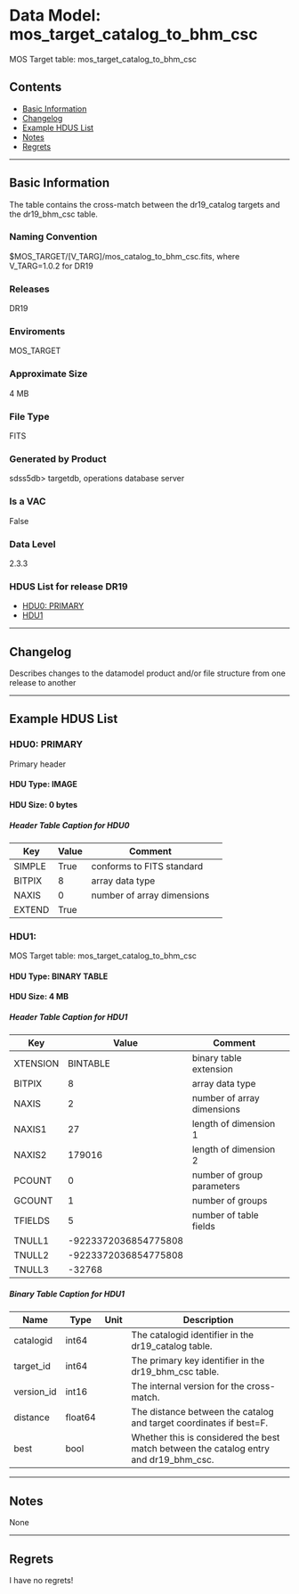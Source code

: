 # Data Model: mos_target_catalog_to_bhm_csc


MOS Target table: mos_target_catalog_to_bhm_csc


## Contents
- [Basic Information](#basic-information)
- [Changelog](#changelog)
- [Example HDUS List](#example-hdus-list)
- [Notes](#notes)
- [Regrets](#regrets)
---

## Basic Information
The table contains the cross-match between the dr19_catalog targets and the dr19_bhm_csc table.

### Naming Convention
$MOS_TARGET/[V_TARG]/mos_catalog_to_bhm_csc.fits, where V_TARG=1.0.2 for DR19

### Releases
DR19

### Enviroments
MOS_TARGET

### Approximate Size
4 MB

### File Type
FITS

### Generated by Product
sdss5db> targetdb, operations database server

### Is a VAC
False

### Data Level
2.3.3

### HDUS List for release DR19
  - [HDU0: PRIMARY](#hdu0-primary)
  - [HDU1](#hdu1)

---

## Changelog
Describes changes to the datamodel product and/or file structure from one release to another

---
## Example HDUS List

### HDU0: PRIMARY
Primary header

#### HDU Type: IMAGE
#### HDU Size:  0 bytes

##### Header Table Caption for HDU0
Key | Value | Comment | |
| --- | --- | --- | --- |
| SIMPLE | True | conforms to FITS standard |
| BITPIX | 8 | array data type |
| NAXIS | 0 | number of array dimensions |
| EXTEND | True |  |



### HDU1: 
MOS Target table: mos_target_catalog_to_bhm_csc

#### HDU Type: BINARY TABLE
#### HDU Size:  4 MB

##### Header Table Caption for HDU1
Key | Value | Comment | |
| --- | --- | --- | --- |
| XTENSION | BINTABLE | binary table extension |
| BITPIX | 8 | array data type |
| NAXIS | 2 | number of array dimensions |
| NAXIS1 | 27 | length of dimension 1 |
| NAXIS2 | 179016 | length of dimension 2 |
| PCOUNT | 0 | number of group parameters |
| GCOUNT | 1 | number of groups |
| TFIELDS | 5 | number of table fields |
| TNULL1 | -9223372036854775808 |  |
| TNULL2 | -9223372036854775808 |  |
| TNULL3 | -32768 |  |

##### Binary Table Caption for HDU1
Name | Type | Unit | Description |
| --- | --- | --- | --- |
 | catalogid | int64 |  | The catalogid identifier in the dr19_catalog table. |
 | target_id | int64 |  | The primary key identifier in the dr19_bhm_csc table. |
 | version_id | int16 |  | The internal version for the cross-match. |
 | distance | float64 |  | The distance between the catalog and target coordinates if best=F. |
 | best | bool |  | Whether this is considered the best match between the catalog entry and dr19_bhm_csc. |



---
## Notes
None

---
## Regrets
I  have no regrets!